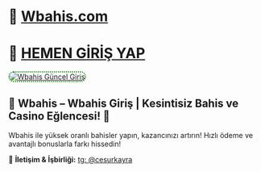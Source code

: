 # 🎉 [Wbahis.com](https://cutt.ly/Ve7fXpmJ)

# 🚀 [HEMEN GİRİŞ YAP](https://cutt.ly/Ve7fXpmJ)

<a href="https://cutt.ly/Ve7fXpmJ" title="Wbahis Güncel Giriş">
    <img src="https://s7.gifyu.com/images/SXqrh.gif" alt="Wbahis Güncel Giriş" style="max-width: 100%; border: 2px dotted #008000; border-radius: 10px;">
</a>

## 🎲 Wbahis – Wbahis Giriş | Kesintisiz Bahis ve Casino Eğlencesi! 🎰
Wbahis ile yüksek oranlı bahisler yapın, kazancınızı artırın! Hızlı ödeme ve avantajlı bonuslarla farkı hissedin!

📢 **İletişim & İşbirliği:** [tg: @cesurkayra](https://t.me/cesurkayra)
